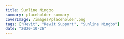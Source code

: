 ```yaml
---
title: Sunline Ningbo
summary: placeholder summary
coverImage: /images/placeholder.png
tags: ["Revit", "Revit Support", "Sunline Ningbo"]
date: "2020-10-26"
---
```


